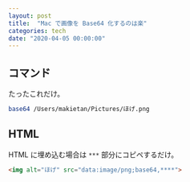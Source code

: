 ```yaml
---
layout: post
title:  "Mac で画像を Base64 化するのは楽"
categories: tech
date: "2020-04-05 00:00:00"
---
```


## コマンド

たったこれだけ。

```sh
base64 /Users/makietan/Pictures/ほげ.png
```

## HTML

HTML に埋め込む場合は `***` 部分にコピペするだけ。

```html
<img alt="ほげ" src="data:image/png;base64,****">
```